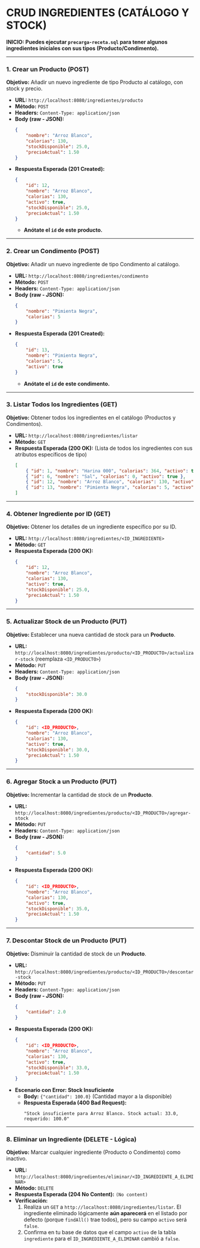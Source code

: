 # CRUD INGREDIENTES (CATÁLOGO Y STOCK)

**INICIO: Puedes ejecutar `precarga-receta.sql` para tener algunos ingredientes iniciales con sus tipos (Producto/Condimento).**

---

### **1. Crear un Producto (POST)**
**Objetivo:** Añadir un nuevo ingrediente de tipo Producto al catálogo, con stock y precio.

* **URL:** `http://localhost:8080/ingredientes/producto`
* **Método:** `POST`
* **Headers:** `Content-Type: application/json`
* **Body (raw - JSON):**
    ```json
    {
        "nombre": "Arroz Blanco",
        "calorias": 130,
        "stockDisponible": 25.0,
        "precioActual": 1.50
    }
    ```
* **Respuesta Esperada (201 Created):**
    ```json
    {
        "id": 12, 
        "nombre": "Arroz Blanco",
        "calorias": 130,
        "activo": true,
        "stockDisponible": 25.0,
        "precioActual": 1.50
    }
    ```
    * **Anótate el `id` de este producto.**

---

### **2. Crear un Condimento (POST)**
**Objetivo:** Añadir un nuevo ingrediente de tipo Condimento al catálogo.

* **URL:** `http://localhost:8080/ingredientes/condimento`
* **Método:** `POST`
* **Headers:** `Content-Type: application/json`
* **Body (raw - JSON):**
    ```json
    {
        "nombre": "Pimienta Negra",
        "calorias": 5
    }
    ```
* **Respuesta Esperada (201 Created):**
    ```json
    {
        "id": 13, 
        "nombre": "Pimienta Negra",
        "calorias": 5,
        "activo": true
    }
    ```
    * **Anótate el `id` de este condimento.**

---

### **3. Listar Todos los Ingredientes (GET)**
**Objetivo:** Obtener todos los ingredientes en el catálogo (Productos y Condimentos).

* **URL:** `http://localhost:8080/ingredientes/listar`
* **Método:** `GET`
* **Respuesta Esperada (200 OK):** (Lista de todos los ingredientes con sus atributos específicos de tipo)
    ```json
    [
        { "id": 1, "nombre": "Harina 000", "calorias": 364, "activo": true, "stockDisponible": 50.0, "precioActual": 1.20 },
        { "id": 6, "nombre": "Sal", "calorias": 0, "activo": true }, 
        { "id": 12, "nombre": "Arroz Blanco", "calorias": 130, "activo": true, "stockDisponible": 25.0, "precioActual": 1.50 },
        { "id": 13, "nombre": "Pimienta Negra", "calorias": 5, "activo": true }
    ]
    ```

---

### **4. Obtener Ingrediente por ID (GET)**
**Objetivo:** Obtener los detalles de un ingrediente específico por su ID.

* **URL:** `http://localhost:8080/ingredientes/<ID_INGREDIENTE>`
* **Método:** `GET`
* **Respuesta Esperada (200 OK):**
    ```json
    {
        "id": 12,
        "nombre": "Arroz Blanco",
        "calorias": 130,
        "activo": true,
        "stockDisponible": 25.0,
        "precioActual": 1.50
    }
    ```

---

### **5. Actualizar Stock de un Producto (PUT)**
**Objetivo:** Establecer una nueva cantidad de stock para un **Producto**.

* **URL:** `http://localhost:8080/ingredientes/producto/<ID_PRODUCTO>/actualizar-stock` (reemplaza `<ID_PRODUCTO>`)
* **Método:** `PUT`
* **Headers:** `Content-Type: application/json`
* **Body (raw - JSON):**
    ```json
    {
        "stockDisponible": 30.0
    }
    ```
* **Respuesta Esperada (200 OK):**
    ```json
    {
        "id": <ID_PRODUCTO>,
        "nombre": "Arroz Blanco",
        "calorias": 130,
        "activo": true,
        "stockDisponible": 30.0, 
        "precioActual": 1.50
    }
    ```

---

### **6. Agregar Stock a un Producto (PUT)**
**Objetivo:** Incrementar la cantidad de stock de un **Producto**.

* **URL:** `http://localhost:8080/ingredientes/producto/<ID_PRODUCTO>/agregar-stock`
* **Método:** `PUT`
* **Headers:** `Content-Type: application/json`
* **Body (raw - JSON):**
    ```json
    {
        "cantidad": 5.0
    }
    ```
* **Respuesta Esperada (200 OK):**
    ```json
    {
        "id": <ID_PRODUCTO>,
        "nombre": "Arroz Blanco",
        "calorias": 130,
        "activo": true,
        "stockDisponible": 35.0, 
        "precioActual": 1.50
    }
    ```

---

### **7. Descontar Stock de un Producto (PUT)**
**Objetivo:** Disminuir la cantidad de stock de un **Producto**.

* **URL:** `http://localhost:8080/ingredientes/producto/<ID_PRODUCTO>/descontar-stock`
* **Método:** `PUT`
* **Headers:** `Content-Type: application/json`
* **Body (raw - JSON):**
    ```json
    {
        "cantidad": 2.0
    }
    ```
* **Respuesta Esperada (200 OK):**
    ```json
    {
        "id": <ID_PRODUCTO>,
        "nombre": "Arroz Blanco",
        "calorias": 130,
        "activo": true,
        "stockDisponible": 33.0, 
        "precioActual": 1.50
    }
    ```
* **Escenario con Error: Stock Insuficiente**
    * **Body:** `{"cantidad": 100.0}` (Cantidad mayor a la disponible)
    * **Respuesta Esperada (400 Bad Request):**
        ```
        "Stock insuficiente para Arroz Blanco. Stock actual: 33.0, requerido: 100.0"
        ```

---

### **8. Eliminar un Ingrediente (DELETE - Lógica)**
**Objetivo:** Marcar cualquier ingrediente (Producto o Condimento) como inactivo.

* **URL:** `http://localhost:8080/ingredientes/eliminar/<ID_INGREDIENTE_A_ELIMINAR>`
* **Método:** `DELETE`
* **Respuesta Esperada (204 No Content):** `(No content)`
* **Verificación:**
    1.  Realiza un `GET` a `http://localhost:8080/ingredientes/listar`. El ingrediente eliminado lógicamente **aún aparecerá** en el listado por defecto (porque `findAll()` trae todos), pero su campo `activo` será `false`.
    2.  Confirma en tu base de datos que el campo `activo` de la tabla `ingrediente` para el `ID_INGREDIENTE_A_ELIMINAR` cambió a `false`.